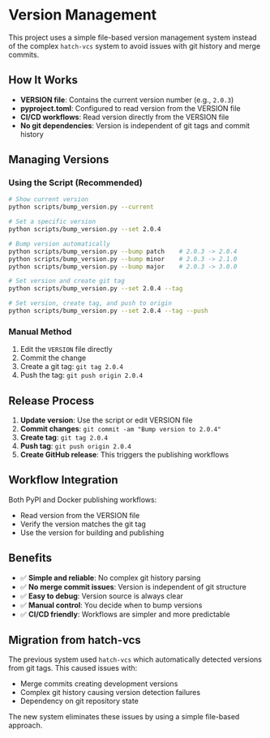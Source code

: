 # Version Management

This project uses a simple file-based version management system instead of the complex `hatch-vcs` system to avoid issues with git history and merge commits.

## How It Works

- **VERSION file**: Contains the current version number (e.g., `2.0.3`)
- **pyproject.toml**: Configured to read version from the VERSION file
- **CI/CD workflows**: Read version directly from the VERSION file
- **No git dependencies**: Version is independent of git tags and commit history

## Managing Versions

### Using the Script (Recommended)

```bash
# Show current version
python scripts/bump_version.py --current

# Set a specific version
python scripts/bump_version.py --set 2.0.4

# Bump version automatically
python scripts/bump_version.py --bump patch    # 2.0.3 -> 2.0.4
python scripts/bump_version.py --bump minor    # 2.0.3 -> 2.1.0  
python scripts/bump_version.py --bump major    # 2.0.3 -> 3.0.0

# Set version and create git tag
python scripts/bump_version.py --set 2.0.4 --tag

# Set version, create tag, and push to origin
python scripts/bump_version.py --set 2.0.4 --tag --push
```

### Manual Method

1. Edit the `VERSION` file directly
2. Commit the change
3. Create a git tag: `git tag 2.0.4`
4. Push the tag: `git push origin 2.0.4`

## Release Process

1. **Update version**: Use the script or edit VERSION file
2. **Commit changes**: `git commit -am "Bump version to 2.0.4"`
3. **Create tag**: `git tag 2.0.4`
4. **Push tag**: `git push origin 2.0.4`
5. **Create GitHub release**: This triggers the publishing workflows

## Workflow Integration

Both PyPI and Docker publishing workflows:
- Read version from the VERSION file
- Verify the version matches the git tag
- Use the version for building and publishing

## Benefits

- ✅ **Simple and reliable**: No complex git history parsing
- ✅ **No merge commit issues**: Version is independent of git structure
- ✅ **Easy to debug**: Version source is always clear
- ✅ **Manual control**: You decide when to bump versions
- ✅ **CI/CD friendly**: Workflows are simpler and more predictable

## Migration from hatch-vcs

The previous system used `hatch-vcs` which automatically detected versions from git tags. This caused issues with:
- Merge commits creating development versions
- Complex git history causing version detection failures
- Dependency on git repository state

The new system eliminates these issues by using a simple file-based approach. 